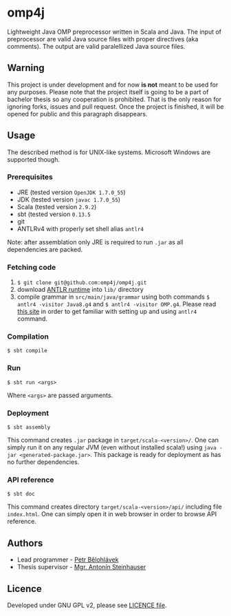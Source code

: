 omp4j
=====
Lightweight Java OMP preprocessor written in Scala and Java. The input of preprocessor are valid Java source files with proper directives (aka comments). The output are valid paralellized Java source files.

Warning
-------
This project is under development and for now **is not** meant to be used for any purposes. Please note that the project itself is going to be a part of bachelor thesis so any cooperation is prohibited. That is the only reason for ignoring forks, issues and pull request. Once the project is finished, it will be opened for public and this paragraph disappears.

Usage
-----
The described method is for UNIX-like systems. Microsoft Windows are supported though.

### Prerequisites
- JRE (tested version `OpenJDK 1.7.0_55`)
- JDK (tested version `javac 1.7.0_55`)
- Scala (tested version `2.9.2`)
- sbt (tested version `0.13.5`
- git
- ANTLRv4 with properly set shell alias `antlr4`

Note: after assemblation only JRE is required to run `.jar` as all dependencies are packed.

### Fetching code
1. `$ git clone git@github.com:omp4j/omp4j.git`
2. download [ANTLR runtime](http://www.antlr.org/download/antlr-runtime-4.2.2.jar) into `lib/` directory
3. compile grammar in `src/main/java/grammar` using both commands `$ antlr4 -visitor Java8.g4` and `$ antlr4 -visitor OMP.g4`. Please read [this site](https://theantlrguy.atlassian.net/wiki/display/ANTLR4/Getting+Started+with+ANTLR+v4) in order to get familiar with setting up and using `antlr4` command.

### Compilation
```
$ sbt compile
```

### Run
```
$ sbt run <args>
```
Where `<args>` are passed arguments.

### Deployment
```
$ sbt assembly
```
This command creates `.jar` package in `target/scala-<version>/`. One can simply run it on any regular JVM (even without installed scala!) using `java -jar <generated-package.jar>`. This package is ready for deployment as has no further dependencies.

### API reference
```
$ sbt doc
```
This command creates directory `target/scala-<version>/api/` including file `index.html`. One can simply open it in web browser in order to browse API reference.

Authors
-------
- Lead programmer - [Petr Bělohlávek](https://github.com/petrbel)
- Thesis supervisor - [Mgr. Antonín Steinhauser](http://d3s.mff.cuni.cz/~steinhauser/)

Licence
-------
Developed under GNU GPL v2, please see [LICENCE file](https://github.com/omp4j/omp4j/blob/master/LICENSE).



